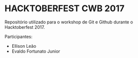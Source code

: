 HACKTOBERFEST CWB 2017
======================

Repositório utilizado para o workshop de Git e Github durante o Hacktoberfest 2017.

Participantes:

- Ellison Leão
- Evaldo Fortunato Junior
